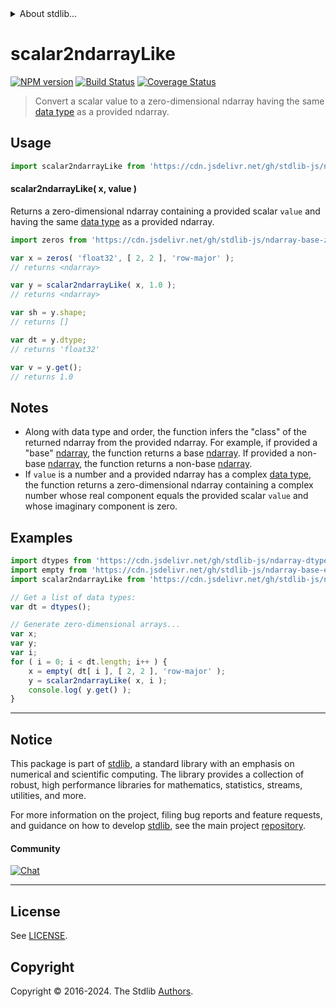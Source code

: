 <!--

@license Apache-2.0

Copyright (c) 2024 The Stdlib Authors.

Licensed under the Apache License, Version 2.0 (the "License");
you may not use this file except in compliance with the License.
You may obtain a copy of the License at

   http://www.apache.org/licenses/LICENSE-2.0

Unless required by applicable law or agreed to in writing, software
distributed under the License is distributed on an "AS IS" BASIS,
WITHOUT WARRANTIES OR CONDITIONS OF ANY KIND, either express or implied.
See the License for the specific language governing permissions and
limitations under the License.

-->


<details>
  <summary>
    About stdlib...
  </summary>
  <p>We believe in a future in which the web is a preferred environment for numerical computation. To help realize this future, we've built stdlib. stdlib is a standard library, with an emphasis on numerical and scientific computation, written in JavaScript (and C) for execution in browsers and in Node.js.</p>
  <p>The library is fully decomposable, being architected in such a way that you can swap out and mix and match APIs and functionality to cater to your exact preferences and use cases.</p>
  <p>When you use stdlib, you can be absolutely certain that you are using the most thorough, rigorous, well-written, studied, documented, tested, measured, and high-quality code out there.</p>
  <p>To join us in bringing numerical computing to the web, get started by checking us out on <a href="https://github.com/stdlib-js/stdlib">GitHub</a>, and please consider <a href="https://opencollective.com/stdlib">financially supporting stdlib</a>. We greatly appreciate your continued support!</p>
</details>

# scalar2ndarrayLike

[![NPM version][npm-image]][npm-url] [![Build Status][test-image]][test-url] [![Coverage Status][coverage-image]][coverage-url] <!-- [![dependencies][dependencies-image]][dependencies-url] -->

> Convert a scalar value to a zero-dimensional ndarray having the same [data type][@stdlib/ndarray/dtypes] as a provided ndarray.

<!-- Section to include introductory text. Make sure to keep an empty line after the intro `section` element and another before the `/section` close. -->

<section class="intro">

</section>

<!-- /.intro -->

<!-- Package usage documentation. -->



<section class="usage">

## Usage

```javascript
import scalar2ndarrayLike from 'https://cdn.jsdelivr.net/gh/stdlib-js/ndarray-base-from-scalar-like@deno/mod.js';
```

#### scalar2ndarrayLike( x, value )

Returns a zero-dimensional ndarray containing a provided scalar `value` and having the same [data type][@stdlib/ndarray/dtypes] as a provided ndarray.

```javascript
import zeros from 'https://cdn.jsdelivr.net/gh/stdlib-js/ndarray-base-zeros@deno/mod.js';

var x = zeros( 'float32', [ 2, 2 ], 'row-major' );
// returns <ndarray>

var y = scalar2ndarrayLike( x, 1.0 );
// returns <ndarray>

var sh = y.shape;
// returns []

var dt = y.dtype;
// returns 'float32'

var v = y.get();
// returns 1.0
```

</section>

<!-- /.usage -->

<!-- Package usage notes. Make sure to keep an empty line after the `section` element and another before the `/section` close. -->

<section class="notes">

## Notes

-   Along with data type and order, the function infers the "class" of the returned ndarray from the provided ndarray. For example, if provided a "base" [ndarray][@stdlib/ndarray/base/ctor], the function returns a base [ndarray][@stdlib/ndarray/base/ctor]. If provided a non-base [ndarray][@stdlib/ndarray/ctor], the function returns a non-base [ndarray][@stdlib/ndarray/ctor].
-   If `value` is a number and a provided ndarray has a complex [data type][@stdlib/ndarray/dtypes], the function returns a zero-dimensional ndarray containing a complex number whose real component equals the provided scalar `value` and whose imaginary component is zero.

</section>

<!-- /.notes -->

<!-- Package usage examples. -->

<section class="examples">

## Examples

<!-- eslint no-undef: "error" -->

```javascript
import dtypes from 'https://cdn.jsdelivr.net/gh/stdlib-js/ndarray-dtypes@deno/mod.js';
import empty from 'https://cdn.jsdelivr.net/gh/stdlib-js/ndarray-base-empty@deno/mod.js';
import scalar2ndarrayLike from 'https://cdn.jsdelivr.net/gh/stdlib-js/ndarray-base-from-scalar-like@deno/mod.js';

// Get a list of data types:
var dt = dtypes();

// Generate zero-dimensional arrays...
var x;
var y;
var i;
for ( i = 0; i < dt.length; i++ ) {
    x = empty( dt[ i ], [ 2, 2 ], 'row-major' );
    y = scalar2ndarrayLike( x, i );
    console.log( y.get() );
}
```

</section>

<!-- /.examples -->

<!-- Section to include cited references. If references are included, add a horizontal rule *before* the section. Make sure to keep an empty line after the `section` element and another before the `/section` close. -->

<section class="references">

</section>

<!-- /.references -->

<!-- Section for related `stdlib` packages. Do not manually edit this section, as it is automatically populated. -->

<section class="related">

</section>

<!-- /.related -->

<!-- Section for all links. Make sure to keep an empty line after the `section` element and another before the `/section` close. -->


<section class="main-repo" >

* * *

## Notice

This package is part of [stdlib][stdlib], a standard library with an emphasis on numerical and scientific computing. The library provides a collection of robust, high performance libraries for mathematics, statistics, streams, utilities, and more.

For more information on the project, filing bug reports and feature requests, and guidance on how to develop [stdlib][stdlib], see the main project [repository][stdlib].

#### Community

[![Chat][chat-image]][chat-url]

---

## License

See [LICENSE][stdlib-license].


## Copyright

Copyright &copy; 2016-2024. The Stdlib [Authors][stdlib-authors].

</section>

<!-- /.stdlib -->

<!-- Section for all links. Make sure to keep an empty line after the `section` element and another before the `/section` close. -->

<section class="links">

[npm-image]: http://img.shields.io/npm/v/@stdlib/ndarray-base-from-scalar-like.svg
[npm-url]: https://npmjs.org/package/@stdlib/ndarray-base-from-scalar-like

[test-image]: https://github.com/stdlib-js/ndarray-base-from-scalar-like/actions/workflows/test.yml/badge.svg?branch=main
[test-url]: https://github.com/stdlib-js/ndarray-base-from-scalar-like/actions/workflows/test.yml?query=branch:main

[coverage-image]: https://img.shields.io/codecov/c/github/stdlib-js/ndarray-base-from-scalar-like/main.svg
[coverage-url]: https://codecov.io/github/stdlib-js/ndarray-base-from-scalar-like?branch=main

<!--

[dependencies-image]: https://img.shields.io/david/stdlib-js/ndarray-base-from-scalar-like.svg
[dependencies-url]: https://david-dm.org/stdlib-js/ndarray-base-from-scalar-like/main

-->

[chat-image]: https://img.shields.io/gitter/room/stdlib-js/stdlib.svg
[chat-url]: https://app.gitter.im/#/room/#stdlib-js_stdlib:gitter.im

[stdlib]: https://github.com/stdlib-js/stdlib

[stdlib-authors]: https://github.com/stdlib-js/stdlib/graphs/contributors

[umd]: https://github.com/umdjs/umd
[es-module]: https://developer.mozilla.org/en-US/docs/Web/JavaScript/Guide/Modules

[deno-url]: https://github.com/stdlib-js/ndarray-base-from-scalar-like/tree/deno
[deno-readme]: https://github.com/stdlib-js/ndarray-base-from-scalar-like/blob/deno/README.md
[umd-url]: https://github.com/stdlib-js/ndarray-base-from-scalar-like/tree/umd
[umd-readme]: https://github.com/stdlib-js/ndarray-base-from-scalar-like/blob/umd/README.md
[esm-url]: https://github.com/stdlib-js/ndarray-base-from-scalar-like/tree/esm
[esm-readme]: https://github.com/stdlib-js/ndarray-base-from-scalar-like/blob/esm/README.md
[branches-url]: https://github.com/stdlib-js/ndarray-base-from-scalar-like/blob/main/branches.md

[stdlib-license]: https://raw.githubusercontent.com/stdlib-js/ndarray-base-from-scalar-like/main/LICENSE

[@stdlib/ndarray/base/ctor]: https://github.com/stdlib-js/ndarray-base-ctor/tree/deno

[@stdlib/ndarray/ctor]: https://github.com/stdlib-js/ndarray-ctor/tree/deno

[@stdlib/ndarray/dtypes]: https://github.com/stdlib-js/ndarray-dtypes/tree/deno

</section>

<!-- /.links -->
